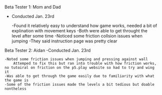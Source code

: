 Beta Tester 1: Mom and Dad
- Conducted Jan. 23rd

    -Found it relatively easy to understand how game works, needed a bit of explination with movement keys
    -Both were able to get throught the level after some time
    -Noticed some friction collsion issues when jumping
    -They said instruction page was pretty clear

Beta Tester 2: Aidan
-Conducted Jan. 23rd

    -Noted some friction issues when jumping and pressing against wall
        Attemped to fix this but ran into trouble with how friction works, no tutoiral on friction on the p5.play website so had to try and wing it
    -Was able to get through the game easily due to familiarity with what the game is
    -Some of the friction issues made the levels a bit tedious but doable nontheless
